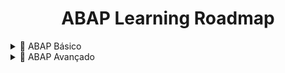 <h1 align="center" style="font-weight: bold">ABAP Learning Roadmap</h1>

<details>
  <summary>📌 ABAP Básico</summary>

<br>

1. Entendendo a plataforma ABAP.
2. Dicionário de dados ABAP (Table, Views, Data elements and Domains, Search help, etc.)
3. Aprenda a sintaxe ABAP (Write command, Control statement, Case statements, Loop, Do Endo, Subroutines, Modularization, etc.)
4. Desenvolvimento de Relatório clássico e ALV.
5. Módulos de função e módulos de função de habilitação remota (FM / RCF & BAPI concept)
6. SAP Script & SmartForms, AdobeForms.
7. Module Pool Programing.
8. Técnica de conversão de dados (LSMW, BDC, BAPI)
9. ABAP Debugging (Como debugar um programa ABAP.)

</details>

<details>
  <summary>📌 ABAP Avançado</summary>

<br>

1. Object Oriented Programming.
2. Enhancement (to add the won functionality in standard application.)
3. ALE IDOC (for integrating sap to sap or sap to non sap.)
4. Workflows.
5. Web Dynpro.
6. WebServices and ODATA.
7. ABAP on HANA.
8. UI5/Fiori.
9. BTP

</details>